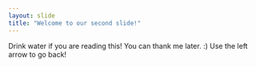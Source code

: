 ```yaml
---
layout: slide
title: "Welcome to our second slide!"
---
```

Drink water if you are reading this! You can thank me later. :)
Use the left arrow to go back!